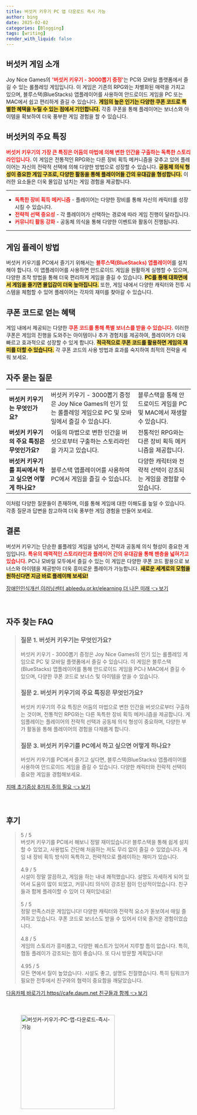 ```yaml
---
title: 버섯커 키우기 PC 앱 다운로드 즉시 가능
author: bing
date: 2025-02-02
categories: [Blogging]
tags: [writing]
render_with_liquid: false
---
```



<h2 id='버섯커_게임소개'>버섯커 게임 소개</h2>

<p>Joy Nice Games의 <b><span style="color: #ee2323;">'버섯커 키우기 - 3000뽑기 증정'</span></b>는 PC와 모바일 플랫폼에서 즐길 수 있는 롤플레잉 게임입니다. 이 게임은 기존의 RPG와는 차별화된 매력을 가지고 있으며, 블루스택(BlueStacks) 앱플레이어를 사용하여 안드로이드 게임을 PC 또는 MAC에서 쉽고 편리하게 즐길 수 있습니다. <b><span style="background-color: #ffe066;">게임의 높은 인기는 다양한 쿠폰 코드로 특별한 혜택을 누릴 수 있는 점에서 기인합니다.</span></b> 각종 쿠폰을 통해 플레이어는 보너스와 아이템을 확보하여 더욱 풍부한 게임 경험을 할 수 있습니다.</p>

<h2 id='주요특징'>버섯커의 주요 특징</h2>

<p><b><span style="color: #ee2323;">버섯커 키우기의 가장 큰 특징은 어둠의 마법에 의해 변한 인간을 구출하는 독특한 스토리라인입니다.</span></b> 이 게임은 전통적인 RPG와는 다른 장비 획득 메커니즘을 갖추고 있어 플레이어는 자신의 전략적 선택에 의해 다양한 방법으로 성장할 수 있습니다. <b><span style="background-color: #ffe066;">공동체 의식 형성이 중요한 게임 구조로, 다양한 활동을 통해 플레이어들 간의 유대감을 형성합니다.</span></b> 이러한 요소들은 더욱 몰입감 넘치는 게임 경험을 제공합니다.</p>

<hr />

<ul>
    <li><b><span style="color: #ee2323;">독특한 장비 획득 메커니즘</span></b> - 플레이어는 다양한 장비를 통해 자신의 캐릭터를 성장시킬 수 있습니다.</li>
    <li><b><span style="color: #ee2323;">전략적 선택 중요성</span></b> - 각 플레이어가 선택하는 경로에 따라 게임 진행이 달라집니다.</li>
    <li><b><span style="color: #ee2323;">커뮤니티 활동 강화</span></b> - 공동체 의식을 통해 다양한 이벤트와 활동이 진행됩니다.</li>
</ul>

<hr />

<h2 id='게임플레이방법'>게임 플레이 방법</h2>

<p>버섯커 키우기를 PC에서 즐기기 위해서는 <b><span style="color: #ee2323;">블루스택(BlueStacks) 앱플레이어</span></b>를 설치해야 합니다. 이 앱플레이어를 사용하면 안드로이드 게임을 원활하게 실행할 수 있으며, 다양한 조작 방법을 통해 더욱 편리하게 게임을 즐길 수 있습니다. <b><span style="background-color: #ffe066;">PC를 통해 대화면에서 게임을 즐기면 몰입감이 더욱 높아집니다.</span></b> 또한, 게임 내에서 다양한 캐릭터와 전투 시스템을 체험할 수 있어 플레이어는 각자의 재미를 찾아갈 수 있습니다.</p>

<h2 id='쿠폰코드혜택'>쿠폰 코드로 얻는 혜택</h2>

<p>게임 내에서 제공되는 다양한 <b><span style="color: #ee2323;">쿠폰 코드를 통해 특별 보너스를 받을 수 있습니다.</span></b> 이러한 쿠폰은 게임의 진행을 도와주는 아이템이나 추가 경험치를 제공하여, 플레이어가 더욱 빠르고 효과적으로 성장할 수 있게 합니다. <b><span style="background-color: #ffe066;">적극적으로 쿠폰 코드를 활용하면 게임의 재미를 더할 수 있습니다.</span></b> 각 쿠폰 코드의 사용 방법과 효과를 숙지하여 최적의 전략을 세워 보세요.</p>

<h2 id='자주묻는질문'>자주 묻는 질문</h2>

<table>
    <tr>
        <td><b>버섯커 키우기는 무엇인가요?</b></td>
        <td>버섯커 키우기 - 3000뽑기 증정은 Joy Nice Games의 인기 있는 롤플레잉 게임으로 PC 및 모바일에서 즐길 수 있습니다.</td>
        <td>블루스택을 통해 안드로이드 게임을 PC 및 MAC에서 재생할 수 있습니다.</td>
    </tr>
    <tr>
        <td><b>버섯커 키우기의 주요 특징은 무엇인가요?</b></td>
        <td>어둠의 마법으로 변한 인간을 버섯으로부터 구출하는 스토리라인을 가지고 있습니다.</td>
        <td>전통적인 RPG와는 다른 장비 획득 메커니즘을 제공합니다.</td>
    </tr>
    <tr>
        <td><b>버섯커 키우기를 피씨에서 하고 싶으면 어떻게 하나요?</b></td>
        <td>블루스택 앱플레이어를 사용하여 PC에서 게임을 즐길 수 있습니다.</td>
        <td>다양한 캐릭터와 전략적 선택이 강조되는 게임을 경험할 수 있습니다.</td>
    </tr>
</table>

<p>이처럼 다양한 질문들이 존재하며, 이를 통해 게임에 대한 이해도를 높일 수 있습니다. 각종 질문과 답변을 참고하여 더욱 풍부한 게임 경험을 만들어 보세요.</p>

<h2 id='결론'>결론</h2>

<p>버섯커 키우기는 단순한 롤플레잉 게임을 넘어서, 전략과 공동체 의식 형성이 중요한 게임입니다. <b><span style="color: #ee2323;">특유의 매력적인 스토리라인과 플레이어 간의 유대감을 통해 팬층을 넓혀가고 있습니다.</span></b> PC나 모바일 모두에서 즐길 수 있는 이 게임은 다양한 쿠폰 코드 활용으로 보너스와 아이템을 제공받아 더욱 흥미로운 플레이가 가능합니다. <b><span style="background-color: #ffe066;">새로운 세계로의 모험을 원하신다면 지금 바로 플레이해 보세요!</span></b></p>


<p><a class="click-button" title="장애인인식개선 이러닝센터 ableedu.or.kr/elearning 더 나은 미래" href="https://adkhouse.github.io/posts/%EC%9E%A5%EC%95%A0%EC%9D%B8%EC%9D%B8%EC%8B%9D%EA%B0%9C%EC%84%A0-%EC%9D%B4%EB%9F%AC%EB%8B%9D%EC%84%BC%ED%84%B0-ableedu.or.krelearning-%EB%8D%94-%EB%82%98%EC%9D%80-%EB%AF%B8%EB%9E%98/" rel="dofollow">장애인인식개선 이러닝센터 ableedu.or.kr/elearning 더 나은 미래 👈 보기</a></p><br>
<h2 id='자주_찾는_FAQ'>자주 찾는 FAQ</h2>
<div itemscope="" itemtype="https://schema.org/FAQPage"> 
<blockquote> 
<div itemscope="" itemprop="mainEntity" itemtype="https://schema.org/Question"> 
<h3 itemprop="name">질문 1. 버섯커 키우기는 무엇인가요?</h3> 
<div itemscope="" itemprop="acceptedAnswer" itemtype="https://schema.org/Answer"> 
<span itemprop="text"> <p>버섯커 키우기 - 3000뽑기 증정은 Joy Nice Games의 인기 있는 롤플레잉 게임으로 PC 및 모바일 플랫폼에서 즐길 수 있습니다. 이 게임은 블루스택(BlueStacks) 앱플레이어를 통해 안드로이드 게임을 PC나 MAC에서 즐길 수 있으며, 다양한 쿠폰 코드로 보너스 및 아이템을 얻을 수 있습니다.</p> </span> 
</div> 
</div> 
<div itemscope="" itemprop="mainEntity" itemtype="https://schema.org/Question"> 
<h3 itemprop="name">질문 2. 버섯커 키우기의 주요 특징은 무엇인가요?</h3> 
<div itemscope="" itemprop="acceptedAnswer" itemtype="https://schema.org/Answer"> 
<span itemprop="text"> <p>버섯커 키우기의 주요 특징은 어둠의 마법으로 변한 인간을 버섯으로부터 구출하는 것이며, 전통적인 RPG와는 다른 독특한 장비 획득 메커니즘을 제공합니다. 게임플레이는 플레이어의 전략적 선택과 공동체 의식 형성이 중요하며, 다양한 부가 활동을 통해 플레이어의 경험을 다채롭게 합니다.</p> </span> 
</div> 
</div> 
<div itemscope="" itemprop="mainEntity" itemtype="https://schema.org/Question"> 
<h3 itemprop="name">질문 3. 버섯커 키우기를 PC에서 하고 싶으면 어떻게 하나요?</h3> 
<div itemscope="" itemprop="acceptedAnswer" itemtype="https://schema.org/Answer"> 
<span itemprop="text"> <p>버섯커 키우기를 PC에서 즐기고 싶다면, 블루스택(BlueStacks) 앱플레이어를 사용하여 안드로이드 게임을 즐길 수 있습니다. 다양한 캐릭터와 전략적 선택이 중요한 게임을 경험해보세요.</p> </span> 
</div> 
</div> 
</blockquote> 
</div>
<p><a class="click-button" title="치매 초기증상 8가지 주의 필요" href="https://adkhouse.github.io/posts/%EC%B9%98%EB%A7%A4-%EC%B4%88%EA%B8%B0%EC%A6%9D%EC%83%81-8%EA%B0%80%EC%A7%80-%EC%A3%BC%EC%9D%98-%ED%95%84%EC%9A%94/" rel="dofollow">치매 초기증상 8가지 주의 필요 👈 보기</a></p><br>
<h2 id='후기'>후기</h2>
<div itemscope itemtype="https://schema.org/Product">
  <blockquote>
  <div itemprop="review" itemscope itemtype="https://schema.org/Review">
      <div itemprop="reviewRating" itemscope itemtype="https://schema.org/Rating"> <span itemprop="ratingValue">5</span> / <span itemprop="bestRating">5</span> </div>
      <span itemprop="reviewBody">버섯커 키우기를 PC에서 해보니 정말 재미있습니다! 블루스택을 통해 쉽게 설치할 수 있었고, 사용법도 간단해 처음하는 저도 무리 없이 즐길 수 있었습니다. 게임 내 장비 획득 방식이 독특하고, 전략적으로 플레이하는 재미가 있습니다.</span>
  </div>
  <br>
  <div itemprop="review" itemscope itemtype="https://schema.org/Review">
      <div itemprop="reviewRating" itemscope itemtype="https://schema.org/Rating"> <span itemprop="ratingValue">4.9</span> / <span itemprop="bestRating">5</span> </div>
      <span itemprop="reviewBody">시설이 정말 깔끔하고, 게임을 하는 내내 쾌적했습니다. 설명도 자세하게 되어 있어서 도움이 많이 되었고, 커뮤니티 의식이 강조된 점이 인상적이었습니다. 친구들과 함께 플레이할 수 있어 더 재미있네요!</span>
  </div>
  <br>
  <div itemprop="review" itemscope itemtype="https://schema.org/Review">
      <div itemprop="reviewRating" itemscope itemtype="https://schema.org/Rating"> <span itemprop="ratingValue">5</span> / <span itemprop="bestRating">5</span> </div>
      <span itemprop="reviewBody">정말 만족스러운 게임입니다! 다양한 캐릭터와 전략적 요소가 돋보여서 매일 즐겨하고 있습니다. 쿠폰 코드로 보너스도 받을 수 있어서 더욱 즐거운 경험이었습니다.</span>
  </div>
  <br>
  <div itemprop="review" itemscope itemtype="https://schema.org/Review">
      <div itemprop="reviewRating" itemscope itemtype="https://schema.org/Rating"> <span itemprop="ratingValue">4.8</span> / <span itemprop="bestRating">5</span> </div>
      <span itemprop="reviewBody">게임의 스토리가 흥미롭고, 다양한 퀘스트가 있어서 지루할 틈이 없습니다. 특히, 협동 플레이가 강조되는 점이 좋습니다. 또 다시 방문할 계획입니다!</span>
  </div>
  <br>
  <div itemprop="review" itemscope itemtype="https://schema.org/Review">
      <div itemprop="reviewRating" itemscope itemtype="https://schema.org/Rating"> <span itemprop="ratingValue">4.95</span> / <span itemprop="bestRating">5</span> </div>
      <span itemprop="reviewBody">모든 면에서 질이 높았습니다. 시설도 좋고, 설명도 친절했습니다. 특히 팀워크가 필요한 전투에서 친구와의 협력이 중요함을 깨달았습니다.</span>
  </div>
  </blockquote>
</div>
<p><a class="click-button" title="다음카페 바로가기 https//cafe.daum.net 친구들과 함께" href="https://adkhouse.github.io/posts/%EB%8B%A4%EC%9D%8C%EC%B9%B4%ED%8E%98-%EB%B0%94%EB%A1%9C%EA%B0%80%EA%B8%B0-httpscafe.daum.net-%EC%B9%9C%EA%B5%AC%EB%93%A4%EA%B3%BC-%ED%95%A8%EA%BB%98/" rel="dofollow">다음카페 바로가기 https//cafe.daum.net 친구들과 함께 👈 보기</a></p><br>
<figure class="image"><img src="https://adkhouse.github.io/assets/img/thumbnail/버섯커-키우기-PC-앱-다운로드-즉시-가능.webp" alt="버섯커-키우기-PC-앱-다운로드-즉시-가능" width="256" height="256"></figure>